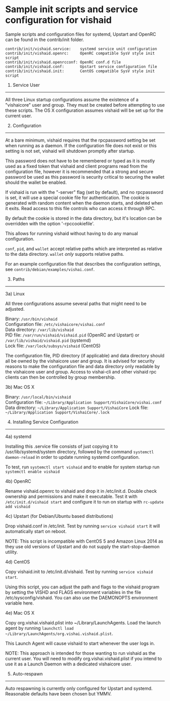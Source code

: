 Sample init scripts and service configuration for vishaid
==========================================================

Sample scripts and configuration files for systemd, Upstart and OpenRC
can be found in the contrib/init folder.

    contrib/init/vishaid.service:    systemd service unit configuration
    contrib/init/vishaid.openrc:     OpenRC compatible SysV style init script
    contrib/init/vishaid.openrcconf: OpenRC conf.d file
    contrib/init/vishaid.conf:       Upstart service configuration file
    contrib/init/vishaid.init:       CentOS compatible SysV style init script

1. Service User
---------------------------------

All three Linux startup configurations assume the existence of a "vishaicore" user
and group.  They must be created before attempting to use these scripts.
The OS X configuration assumes vishaid will be set up for the current user.

2. Configuration
---------------------------------

At a bare minimum, vishaid requires that the rpcpassword setting be set
when running as a daemon.  If the configuration file does not exist or this
setting is not set, vishaid will shutdown promptly after startup.

This password does not have to be remembered or typed as it is mostly used
as a fixed token that vishaid and client programs read from the configuration
file, however it is recommended that a strong and secure password be used
as this password is security critical to securing the wallet should the
wallet be enabled.

If vishaid is run with the "-server" flag (set by default), and no rpcpassword is set,
it will use a special cookie file for authentication. The cookie is generated with random
content when the daemon starts, and deleted when it exits. Read access to this file
controls who can access it through RPC.

By default the cookie is stored in the data directory, but it's location can be overridden
with the option '-rpccookiefile'.

This allows for running vishaid without having to do any manual configuration.

`conf`, `pid`, and `wallet` accept relative paths which are interpreted as
relative to the data directory. `wallet` *only* supports relative paths.

For an example configuration file that describes the configuration settings,
see `contrib/debian/examples/vishai.conf`.

3. Paths
---------------------------------

3a) Linux

All three configurations assume several paths that might need to be adjusted.

Binary:              `/usr/bin/vishaid`  
Configuration file:  `/etc/vishaicore/vishai.conf`  
Data directory:      `/var/lib/vishaid`  
PID file:            `/var/run/vishaid/vishaid.pid` (OpenRC and Upstart) or `/var/lib/vishaid/vishaid.pid` (systemd)  
Lock file:           `/var/lock/subsys/vishaid` (CentOS)  

The configuration file, PID directory (if applicable) and data directory
should all be owned by the vishaicore user and group.  It is advised for security
reasons to make the configuration file and data directory only readable by the
vishaicore user and group.  Access to vishai-cli and other vishaid rpc clients
can then be controlled by group membership.

3b) Mac OS X

Binary:              `/usr/local/bin/vishaid`  
Configuration file:  `~/Library/Application Support/VishaiCore/vishai.conf`  
Data directory:      `~/Library/Application Support/VishaiCore`
Lock file:           `~/Library/Application Support/VishaiCore/.lock`

4. Installing Service Configuration
-----------------------------------

4a) systemd

Installing this .service file consists of just copying it to
/usr/lib/systemd/system directory, followed by the command
`systemctl daemon-reload` in order to update running systemd configuration.

To test, run `systemctl start vishaid` and to enable for system startup run
`systemctl enable vishaid`

4b) OpenRC

Rename vishaid.openrc to vishaid and drop it in /etc/init.d.  Double
check ownership and permissions and make it executable.  Test it with
`/etc/init.d/vishaid start` and configure it to run on startup with
`rc-update add vishaid`

4c) Upstart (for Debian/Ubuntu based distributions)

Drop vishaid.conf in /etc/init.  Test by running `service vishaid start`
it will automatically start on reboot.

NOTE: This script is incompatible with CentOS 5 and Amazon Linux 2014 as they
use old versions of Upstart and do not supply the start-stop-daemon utility.

4d) CentOS

Copy vishaid.init to /etc/init.d/vishaid. Test by running `service vishaid start`.

Using this script, you can adjust the path and flags to the vishaid program by
setting the VISHD and FLAGS environment variables in the file
/etc/sysconfig/vishaid. You can also use the DAEMONOPTS environment variable here.

4e) Mac OS X

Copy org.vishai.vishaid.plist into ~/Library/LaunchAgents. Load the launch agent by
running `launchctl load ~/Library/LaunchAgents/org.vishai.vishaid.plist`.

This Launch Agent will cause vishaid to start whenever the user logs in.

NOTE: This approach is intended for those wanting to run vishaid as the current user.
You will need to modify org.vishai.vishaid.plist if you intend to use it as a
Launch Daemon with a dedicated vishaicore user.

5. Auto-respawn
-----------------------------------

Auto respawning is currently only configured for Upstart and systemd.
Reasonable defaults have been chosen but YMMV.
